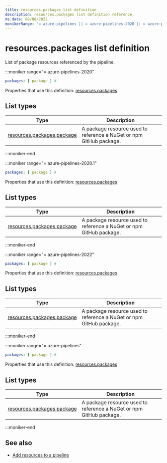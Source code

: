 ```yaml
---
title: resources.packages list definition
description: resources.packages list definition reference.
ms.date: 08/08/2022
monikerRange: "= azure-pipelines || = azure-pipelines-2020 || = azure-pipelines-2020.1 || = azure-pipelines-2022"
---
```


# resources.packages list definition


List of package resources referenced by the pipeline.


:::moniker range="= azure-pipelines-2020"

<!-- :::api-definition signature="packageResources[packageResource]" version="azure-pipelines-2020"::: -->

```yaml
packages: [ package ] # 
```


Properties that use this definition: [resources.packages](resources.md)

## List types

| Type     | Description |
|----------|-------------|
| [resources.packages.package](resources-packages-package.md) | A package resource used to reference a NuGet or npm GitHub package. |

<!-- :::api-definition-end::: -->

:::moniker-end

:::moniker range="= azure-pipelines-2020.1"

<!-- :::api-definition signature="packageResources[packageResource]" version="azure-pipelines-2020.1"::: -->

```yaml
packages: [ package ] # 
```


Properties that use this definition: [resources.packages](resources.md)

## List types

| Type     | Description |
|----------|-------------|
| [resources.packages.package](resources-packages-package.md) | A package resource used to reference a NuGet or npm GitHub package. |

<!-- :::api-definition-end::: -->

:::moniker-end

:::moniker range="= azure-pipelines-2022"

<!-- :::api-definition signature="packageResources[packageResource]" version="azure-pipelines-2022"::: -->

```yaml
packages: [ package ] # 
```


Properties that use this definition: [resources.packages](resources.md)

## List types

| Type     | Description |
|----------|-------------|
| [resources.packages.package](resources-packages-package.md) | A package resource used to reference a NuGet or npm GitHub package. |

<!-- :::api-definition-end::: -->

:::moniker-end

:::moniker range="= azure-pipelines"

<!-- :::api-definition signature="packageResources[packageResource]" version="azure-pipelines"::: -->

```yaml
packages: [ package ] # 
```


Properties that use this definition: [resources.packages](resources.md)

## List types

| Type     | Description |
|----------|-------------|
| [resources.packages.package](resources-packages-package.md) | A package resource used to reference a NuGet or npm GitHub package. |

<!-- :::api-definition-end::: -->

:::moniker-end


<!-- Remarks -->


<!-- Examples -->


## See also

- [Add resources to a pipeline](/azure/devops/pipelines/process/resources)

